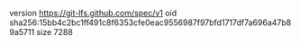 version https://git-lfs.github.com/spec/v1
oid sha256:15bb4c2bc1ff491c8f6353cfe0eac9556987f97bfd1717df7a696a47b89a5711
size 7288
